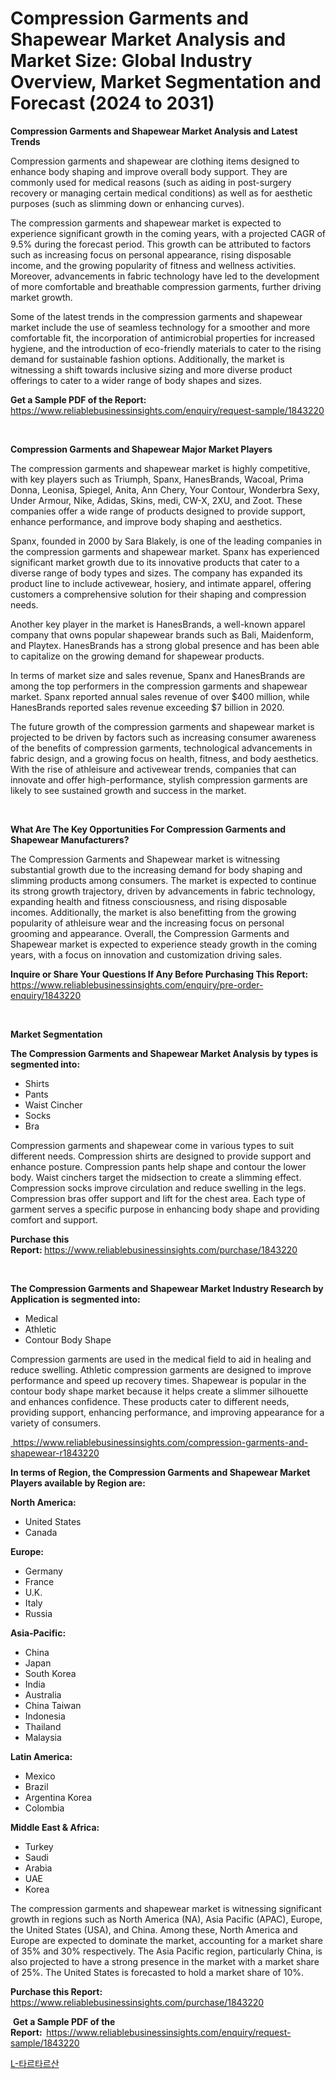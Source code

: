 <p><h1>Compression Garments and Shapewear Market Analysis and Market Size: Global Industry Overview, Market Segmentation and Forecast (2024 to 2031)</h1></p><p><strong>Compression Garments and Shapewear Market Analysis and Latest Trends</strong></p>
<p><p>Compression garments and shapewear are clothing items designed to enhance body shaping and improve overall body support. They are commonly used for medical reasons (such as aiding in post-surgery recovery or managing certain medical conditions) as well as for aesthetic purposes (such as slimming down or enhancing curves).</p><p>The compression garments and shapewear market is expected to experience significant growth in the coming years, with a projected CAGR of 9.5% during the forecast period. This growth can be attributed to factors such as increasing focus on personal appearance, rising disposable income, and the growing popularity of fitness and wellness activities. Moreover, advancements in fabric technology have led to the development of more comfortable and breathable compression garments, further driving market growth.</p><p>Some of the latest trends in the compression garments and shapewear market include the use of seamless technology for a smoother and more comfortable fit, the incorporation of antimicrobial properties for increased hygiene, and the introduction of eco-friendly materials to cater to the rising demand for sustainable fashion options. Additionally, the market is witnessing a shift towards inclusive sizing and more diverse product offerings to cater to a wider range of body shapes and sizes.</p></p>
<p><strong>Get a Sample PDF of the Report:&nbsp;</strong> <a href="https://www.reliablebusinessinsights.com/enquiry/request-sample/1843220">https://www.reliablebusinessinsights.com/enquiry/request-sample/1843220</a></p>
<p>&nbsp;</p>
<p><strong>Compression Garments and Shapewear Major Market Players</strong></p>
<p><p>The compression garments and shapewear market is highly competitive, with key players such as Triumph, Spanx, HanesBrands, Wacoal, Prima Donna, Leonisa, Spiegel, Anita, Ann Chery, Your Contour, Wonderbra Sexy, Under Armour, Nike, Adidas, Skins, medi, CW-X, 2XU, and Zoot. These companies offer a wide range of products designed to provide support, enhance performance, and improve body shaping and aesthetics.</p><p>Spanx, founded in 2000 by Sara Blakely, is one of the leading companies in the compression garments and shapewear market. Spanx has experienced significant market growth due to its innovative products that cater to a diverse range of body types and sizes. The company has expanded its product line to include activewear, hosiery, and intimate apparel, offering customers a comprehensive solution for their shaping and compression needs.</p><p>Another key player in the market is HanesBrands, a well-known apparel company that owns popular shapewear brands such as Bali, Maidenform, and Playtex. HanesBrands has a strong global presence and has been able to capitalize on the growing demand for shapewear products.</p><p>In terms of market size and sales revenue, Spanx and HanesBrands are among the top performers in the compression garments and shapewear market. Spanx reported annual sales revenue of over $400 million, while HanesBrands reported sales revenue exceeding $7 billion in 2020.</p><p>The future growth of the compression garments and shapewear market is projected to be driven by factors such as increasing consumer awareness of the benefits of compression garments, technological advancements in fabric design, and a growing focus on health, fitness, and body aesthetics. With the rise of athleisure and activewear trends, companies that can innovate and offer high-performance, stylish compression garments are likely to see sustained growth and success in the market.</p></p>
<p>&nbsp;</p>
<p><strong>What Are The Key Opportunities For Compression Garments and Shapewear Manufacturers?</strong></p>
<p><p>The Compression Garments and Shapewear market is witnessing substantial growth due to the increasing demand for body shaping and slimming products among consumers. The market is expected to continue its strong growth trajectory, driven by advancements in fabric technology, expanding health and fitness consciousness, and rising disposable incomes. Additionally, the market is also benefitting from the growing popularity of athleisure wear and the increasing focus on personal grooming and appearance. Overall, the Compression Garments and Shapewear market is expected to experience steady growth in the coming years, with a focus on innovation and customization driving sales.</p></p>
<p><strong>Inquire or Share Your Questions If Any Before Purchasing This Report:</strong> <a href="https://www.reliablebusinessinsights.com/enquiry/pre-order-enquiry/1843220">https://www.reliablebusinessinsights.com/enquiry/pre-order-enquiry/1843220</a></p>
<p>&nbsp;</p>
<p><strong>Market Segmentation</strong></p>
<p><strong>The Compression Garments and Shapewear Market Analysis by types is segmented into:</strong></p>
<p><ul><li>Shirts</li><li>Pants</li><li>Waist Cincher</li><li>Socks</li><li>Bra</li></ul></p>
<p><p>Compression garments and shapewear come in various types to suit different needs. Compression shirts are designed to provide support and enhance posture. Compression pants help shape and contour the lower body. Waist cinchers target the midsection to create a slimming effect. Compression socks improve circulation and reduce swelling in the legs. Compression bras offer support and lift for the chest area. Each type of garment serves a specific purpose in enhancing body shape and providing comfort and support.</p></p>
<p><strong>Purchase this Report:&nbsp;</strong><a href="https://www.reliablebusinessinsights.com/purchase/1843220">https://www.reliablebusinessinsights.com/purchase/1843220</a></p>
<p>&nbsp;</p>
<p><strong>The Compression Garments and Shapewear Market Industry Research by Application is segmented into:</strong></p>
<p><ul><li>Medical</li><li>Athletic</li><li>Contour Body Shape</li></ul></p>
<p><p>Compression garments are used in the medical field to aid in healing and reduce swelling. Athletic compression garments are designed to improve performance and speed up recovery times. Shapewear is popular in the contour body shape market because it helps create a slimmer silhouette and enhances confidence. These products cater to different needs, providing support, enhancing performance, and improving appearance for a variety of consumers.</p></p>
<p><a href="https://www.reliablebusinessinsights.com/compression-garments-and-shapewear-r1843220">&nbsp;https://www.reliablebusinessinsights.com/compression-garments-and-shapewear-r1843220</a></p>
<p><strong>In terms of Region, the Compression Garments and Shapewear Market Players available by Region are:</strong></p>
<p>
    <p> <strong> North America: </strong>
        <ul>
            <li>United States</li>
            <li>Canada</li>
        </ul>
        </p> 
    <p> <strong> Europe: </strong>
        <ul>
            <li>Germany</li>
            <li>France</li>
            <li>U.K.</li>
            <li>Italy</li>
            <li>Russia</li>
        </ul>
        </p> 
    <p> <strong> Asia-Pacific: </strong>
        <ul>
            <li>China</li>
            <li>Japan</li>
            <li>South Korea</li>
            <li>India</li>
            <li>Australia</li>
            <li>China Taiwan</li>
            <li>Indonesia</li>
            <li>Thailand</li>
            <li>Malaysia</li>
        </ul>
        </p> 
    <p> <strong> Latin America: </strong>
        <ul>
            <li>Mexico</li>
            <li>Brazil</li>
            <li>Argentina Korea</li>
            <li>Colombia</li>
        </ul>
        </p> 
    <p> <strong> Middle East & Africa: </strong>
        <ul>
            <li>Turkey</li>
            <li>Saudi</li>
            <li>Arabia</li>
            <li>UAE</li>
            <li>Korea</li>
        </ul>
    </p>
    </p>
<p><p>The compression garments and shapewear market is witnessing significant growth in regions such as North America (NA), Asia Pacific (APAC), Europe, the United States (USA), and China. Among these, North America and Europe are expected to dominate the market, accounting for a market share of 35% and 30% respectively. The Asia Pacific region, particularly China, is also projected to have a strong presence in the market with a market share of 25%. The United States is forecasted to hold a market share of 10%.</p></p>
<p><strong>Purchase this Report: </strong><a href="https://www.reliablebusinessinsights.com/purchase/1843220">https://www.reliablebusinessinsights.com/purchase/1843220</a></p>
<p>&nbsp;<strong>Get a Sample PDF of the Report:&nbsp;&nbsp;</strong><a href="https://www.reliablebusinessinsights.com/enquiry/request-sample/1843220">https://www.reliablebusinessinsights.com/enquiry/request-sample/1843220</a></p>
<p><strong></strong></p>
<p><p><a href="https://github.com/OwenHamiytll568745/Market-Research-Report-List-2/blob/main/5861715153784.md">L-타르타르산</a></p></p>